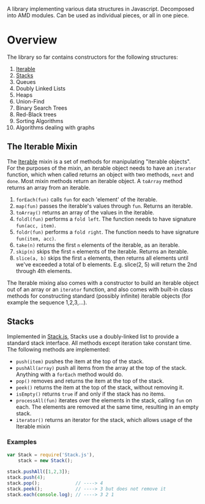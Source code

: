 A library implementing various data structures in Javascript. Decomposed into AMD modules. Can be used as individual pieces, or all in one piece.

# Overview

The library so far contains constructors for the following structures:

1. [Iterable](#the-iterable-mixin)
1. [Stacks](#stacks)
2. Queues
3. Doubly Linked Lists
4. Heaps
5. Union-Find
6. Binary Search Trees
7. Red-Black trees
8. Sorting Algorithms
9. Algorithms dealing with graphs

## The Iterable Mixin

The [Iterable](utils/Iterable.js) mixin is a set of methods for manipulating "iterable objects". For the purposes of the mixin, an iterable object needs to have an `iterator` function, which when called returns an object with two methods, `next` and `done`. Most mixin methods return an iterable object. A `toArray` method returns an array from an iterable.

1. `forEach(fun)` calls `fun` for each 'element' of the iterable.
2. `map(fun)` passes the iterable's values through `fun`. Returns an iterable.
3. `toArray()` returns an array of the values in the iterable.
4. `foldl(fun)` performs a `fold left`. The function needs to have signature `fun(acc, item)`.
5. `foldr(fun)` performs a `fold right`. The function needs to have signature `fun(item, acc)`.
6. `take(n)` returns the first `n` elements of the iterable, as an iterable.
7. `skip(n)` skips the first `n` elements of the iterable. Returns an iterable.
8. `slice(a, b)` skips the first `a` elements, then returns all elements until we've exceeded a total of b elements. E.g. slice(2, 5) will return the 2nd through 4th elements.

The Iterable mixing also comes with a constructor to build an iterable object out of an array or an `iterator` function, and also comes with built-in class methods for constructing standard (possibly infinite) iterable objects (for example the sequence 1,2,3,...).

## Stacks

Implemented in [Stack.js](Stack.js), Stacks use a doubly-linked list to provide a standard stack interface. All methods except iteration take constant time. The following methods are implemented:

* `push(item)` pushes the item at the top of the stack.
* `pushAll(array)` push all items from the array at the top of the stack. Anything with a `forEach` method would do.
* `pop()` removes and returns the item at the top of the stack.
* `peek()` returns the item at the top of the stack, without removing it.
* `isEmpty()` returns `true` if and only if the stack has no items.
* `processAll(fun)` iterates over the elements in the stack, calling `fun` on each. The elements are removed at the same time, resulting in an empty stack.
* `iterator()` returns an iterator for the stack, which allows usage of the Iterable mixin

### Examples

```javascript
var Stack = require('Stack.js'),
    stack = new Stack();
    
stack.pushAll([1,2,3]);
stack.push(4);
stack.pop();             // ----> 4
stack.peek();            // ----> 3 but does not remove it
stack.each(console.log); // ----> 3 2 1
```

